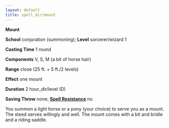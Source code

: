 ```yaml
---
layout: default
title: spell_dir/mount
---
```

 **Mount**

**School** conjuration (summoning); **Level** sorcerer/wizard 1

**Casting Time** 1 round

**Components** V, S, M (a bit of horse hair)

**Range** close (25 ft. + 5 ft./2 levels)

**Effect** one mount

**Duration** 2 hour_dir/level (D)

**Saving Throw** none; **[Spell Resistance](../glossary#_spell-resistance)** no

You summon a light horse or a pony (your choice) to serve you as a mount. The steed serves willingly and well. The mount comes with a bit and bridle and a riding saddle.

